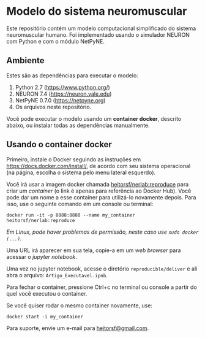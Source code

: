 # Modelo do sistema neuromuscular

Este repositório contém um modelo computacional simplificado do sistema neuromuscular humano. Foi implementado usando o simulador NEURON com Python e com o módulo NetPyNE.

## Ambiente

Estes são as dependências para executar o modelo:
1. Python 2.7 (https://www.python.org/)
2. NEURON 7.4 (https://neuron.yale.edu)
3. NetPyNE 0.7.0 (https://netpyne.org)
4. Os arquivos neste repositório.

Você pode executar o modelo usando um **container docker**, descrito abaixo, ou instalar todas as dependências manualmente.

## Usando o container docker

Primeiro, instale o Docker seguindo as instruções em https://docs.docker.com/install/, de acordo com seu sistema operacional (na página, escolha o sistema pelo menu lateral esquerdo).

Você irá usar a imagem docker chamada [heitorsf/nerlab:reproduce](https://hub.docker.com/r/heitorsf/nerlab) para criar um *container* (o link é apenas para referência ao Docker Hub). Você pode dar um nome a esse container para utilizá-lo novamente depois. Para isso, use o seguinte comando em um console ou terminal:

```
docker run -it -p 8888:8888 --name my_container heitorsf/nerlab:reproduce
```

*Em Linux, pode haver problemas de permissão, neste caso use `sudo docker (...)`.*

Uma URL irá aparecer em sua tela, copie-a em um *web browser* para acessar o *jupyter notebook*.

Uma vez no jupyter notebook, acesse o diretório `reproducible/deliver` e ali abra o arquivo: `Artigo_Executavel.ipnb`.

Para fechar o container, pressione Ctrl+c no terminal ou console a partir do quel você executou o container.

Se você quiser rodar o mesmo container novamente, use:

```
docker start -i my_container
```

Para suporte, envie um e-mail para heitorsf@gmail.com.
